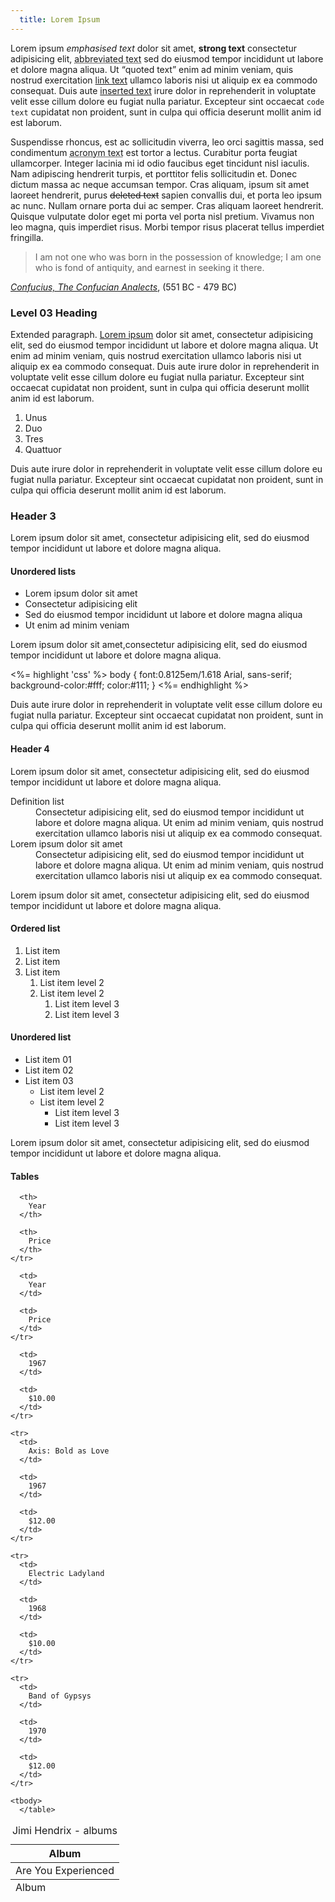 ```yaml
--- 
  title: Lorem Ipsum
---
```


Lorem ipsum *emphasised text* dolor sit amet, **strong text** consectetur adipisicing elit, <abbr title="">abbreviated text</abbr> sed do eiusmod tempor incididunt ut labore et dolore magna aliqua. Ut <q>quoted text</q> enim ad minim veniam, quis nostrud exercitation [link text][1] ullamco laboris nisi ut aliquip ex ea commodo consequat. Duis aute <ins>inserted text</ins> irure dolor in reprehenderit in voluptate velit esse cillum dolore eu fugiat nulla pariatur. Excepteur sint occaecat `code text` cupidatat non proident, sunt in culpa qui officia deserunt mollit anim id est laborum.

Suspendisse rhoncus, est ac sollicitudin viverra, leo orci sagittis massa, sed condimentum <acronym title="">acronym text</acronym> est tortor a lectus. Curabitur porta feugiat ullamcorper. Integer lacinia mi id odio faucibus eget tincidunt nisl iaculis. Nam adipiscing hendrerit turpis, et porttitor felis sollicitudin et. Donec dictum massa ac neque accumsan tempor. Cras aliquam, ipsum sit amet laoreet hendrerit, purus <del>deleted text</del> sapien convallis dui, et porta leo ipsum ac nunc. Nullam ornare porta dui ac semper. Cras aliquam laoreet hendrerit. Quisque vulputate dolor eget mi porta vel porta nisl pretium. Vivamus non leo magna, quis imperdiet risus. Morbi tempor risus placerat tellus imperdiet fringilla. 

> I am not one who was born in the possession of knowledge; I am one who is fond of antiquity, and earnest in seeking it there.

<cite><a href="/">Confucius, The Confucian Analects</a></cite>, (551 BC - 479 BC)

### Level 03 Heading

Extended paragraph. [Lorem ipsum]() dolor sit amet, consectetur adipisicing elit, sed do eiusmod tempor incididunt ut labore et dolore magna aliqua. Ut enim ad minim veniam, quis nostrud exercitation ullamco laboris nisi ut aliquip ex ea commodo consequat. Duis aute irure dolor in reprehenderit in voluptate velit esse cillum dolore eu fugiat nulla pariatur. Excepteur sint occaecat cupidatat non proident, sunt in culpa qui officia deserunt mollit anim id est laborum.

1.  Unus
2.  Duo
3.  Tres
4.  Quattuor

Duis aute irure dolor in reprehenderit in voluptate velit esse cillum dolore eu fugiat nulla pariatur. Excepteur sint occaecat cupidatat non proident, sunt in culpa qui officia deserunt mollit anim id est laborum.

### Header 3

Lorem ipsum dolor sit amet, consectetur adipisicing elit, sed do eiusmod tempor incididunt ut labore et dolore magna aliqua.

#### Unordered lists

*   Lorem ipsum dolor sit amet
*   Consectetur adipisicing elit
*   Sed do eiusmod tempor incididunt ut labore et dolore magna aliqua
*   Ut enim ad minim veniam

Lorem ipsum dolor sit amet,consectetur adipisicing elit, sed do eiusmod tempor incididunt ut labore et dolore magna aliqua.

<%= highlight 'css' %>
body {
  font:0.8125em/1.618 Arial, sans-serif;
  background-color:#fff;
  color:#111;
}
<%= endhighlight %>

Duis aute irure dolor in reprehenderit in voluptate velit esse cillum dolore eu fugiat nulla pariatur. Excepteur sint occaecat cupidatat non proident, sunt in culpa qui officia deserunt mollit anim id est laborum.

#### Header 4

Lorem ipsum dolor sit amet, consectetur adipisicing elit, sed do eiusmod tempor incididunt ut labore et dolore magna aliqua.

<dl>
  <dt>
    Definition list
  </dt>
  
  <dd>
    Consectetur adipisicing elit, sed do eiusmod tempor incididunt ut labore et dolore magna aliqua. Ut enim ad minim veniam, quis nostrud exercitation ullamco laboris nisi ut aliquip ex ea commodo consequat.
  </dd>
  
  <dt>
    Lorem ipsum dolor sit amet
  </dt>
  
  <dd>
    Consectetur adipisicing elit, sed do eiusmod tempor incididunt ut labore et dolore magna aliqua. Ut enim ad minim veniam, quis nostrud exercitation ullamco laboris nisi ut aliquip ex ea commodo consequat.
  </dd>
</dl>

Lorem ipsum dolor sit amet, consectetur adipisicing elit, sed do eiusmod tempor incididunt ut labore et dolore magna aliqua.

#### Ordered list

1.  List item
2.  List item
3.  List item 
    1.  List item level 2
    2.  List item level 2 
        1.  List item level 3
        2.  List item level 3

#### Unordered list

*   List item 01
*   List item 02
*   List item 03 
    *   List item level 2
    *   List item level 2 
        *   List item level 3
        *   List item level 3

Lorem ipsum dolor sit amet, consectetur adipisicing elit, sed do eiusmod tempor incididunt ut labore et dolore magna aliqua.

#### Tables

<table summary="Jimi Hendrix albums">
  <caption>Jimi Hendrix - albums</caption> <thead>
    <tr>
      <th>
        Album
      </th>
      
      <th>
        Year
      </th>
      
      <th>
        Price
      </th>
    </tr>
  </thead>
  
  <tfoot>
    <tr>
      <td>
        Album
      </td>
      
      <td>
        Year
      </td>
      
      <td>
        Price
      </td>
    </tr>
  </tfoot>
  
  <tbody>
    <tr>
      <td>
        Are You Experienced
      </td>
      
      <td>
        1967
      </td>
      
      <td>
        $10.00
      </td>
    </tr>
    
    <tr>
      <td>
        Axis: Bold as Love
      </td>
      
      <td>
        1967
      </td>
      
      <td>
        $12.00
      </td>
    </tr>
    
    <tr>
      <td>
        Electric Ladyland
      </td>
      
      <td>
        1968
      </td>
      
      <td>
        $10.00
      </td>
    </tr>
    
    <tr>
      <td>
        Band of Gypsys
      </td>
      
      <td>
        1970
      </td>
      
      <td>
        $12.00
      </td>
    </tr>
    
    <tbody>
      </table>
      
 [1]: /
